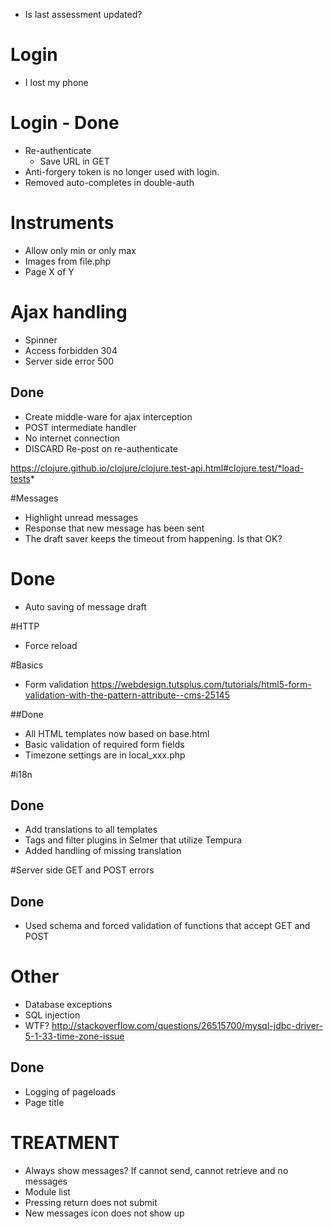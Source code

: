 - Is last assessment updated?

# Login
- I lost my phone

# Login - Done
 - Re-authenticate
    - Save URL in GET
 - Anti-forgery token is no longer used with login.
 - Removed auto-completes in double-auth
 
 
 

# Instruments
- Allow only min or only max
- Images from file.php
- Page X of Y

# Ajax handling
- Spinner
- Access forbidden 304
- Server side error 500

## Done
- Create middle-ware for ajax interception
- POST intermediate handler
- No internet connection
- DISCARD Re-post on re-authenticate
 

https://clojure.github.io/clojure/clojure.test-api.html#clojure.test/*load-tests*
 
#Messages

- Highlight unread messages
- Response that new message has been sent
- The draft saver keeps the timeout from happening. Is that OK?

# Done
- Auto saving of message draft



#HTTP
 - Force reload



#Basics
- Form validation https://webdesign.tutsplus.com/tutorials/html5-form-validation-with-the-pattern-attribute--cms-25145

##Done 
- All HTML templates now based on base.html
- Basic validation of required form fields
- Timezone settings are in local_xxx.php


#i18n
 
## Done
- Add translations to all templates
- Tags and filter plugins in Selmer that utilize Tempura
- Added handling of missing translation


#Server side GET and POST errors

## Done
- Used schema and forced validation of functions that accept GET and POST

# Other
 - Database exceptions
 - SQL injection
 - WTF? http://stackoverflow.com/questions/26515700/mysql-jdbc-driver-5-1-33-time-zone-issue
 
## Done
- Logging of pageloads
- Page title



# TREATMENT
- Always show messages? If cannot send, cannot retrieve and no messages
- Module list
- Pressing return does not submit
- New messages icon does not show up